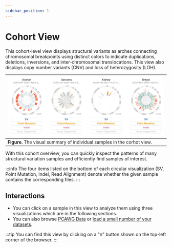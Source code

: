```yaml
---
sidebar_position: 1
---
```


# Cohort View

This cohort-level view displays structural variants as arches connecting chromosomal breakpoints using distinct colors to indicate duplications, deletions, inversions, and inter-chromosomal translocations. This view also displays copy number variants (CNV) and loss of heterozygosity (LOH).

|![HTML exported](../assets/zoomed-cohort-view.png)|
|---|
|__Figure.__ The visual summary of individual samples in the corhot view.|

With this cohort overview, you can quickly inspect the patterns of many structural variation samples and efficiently find samples of interest.

:::info
The four items listed on the bottom of each circular visualization (SV, Point Mutation, Indel, Read Alignment) denote whether the given sample contains the corresponding files.
:::

## Interactions

- You can click on a sample in this view to analyze them using three visualizations which are in the following sections.
- You can also browse [PCAWG Data](./public-data-config?id=pcawg-data) or [load a small number of your datasets](/data-config?id=loading-data-through-interface).

:::tip
You can find this view by clicking on a "≡" button shown on the top-left corner of the browser.
:::